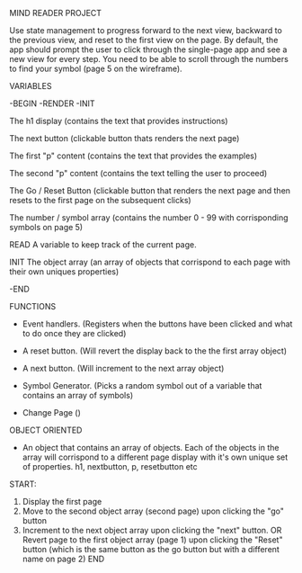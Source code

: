 MIND READER PROJECT

Use state management to progress forward to the next view, backward to the previous view, and reset to the first view on the page.
By default, the app should prompt the user to click through the single-page app and see a new view for every step.
You need to be able to scroll through the numbers to find your symbol (page 5 on the wireframe).



VARIABLES 

-BEGIN
-RENDER
-INIT

The h1 display (contains the text that provides instructions)

The next button (clickable button thats renders the next page)

The first "p" content (contains the text that provides the examples)

The second "p" content (contains the text telling the user to proceed)

The Go / Reset Button (clickable button that renders the next page and then resets to the first page on the subsequent clicks)

The number / symbol array (contains the number 0 - 99 with corrisponding symbols on page 5)

READ A variable to keep track of the current page.

INIT The object array (an array of objects that corrispond to each page with their own uniques properties)

-END



FUNCTIONS

- Event handlers. (Registers when the buttons have been clicked and what to do once they are clicked)

- A reset button. (Will revert the display back to the the first array object)

- A next button. (Will increment to the next array object)

- Symbol Generator. (Picks a random symbol out of a variable that contains an array of symbols)

- Change Page ()



OBJECT ORIENTED

- An object that contains an array of objects. Each of the objects in the array will corrispond to a different page display with it's own unique set of properties. h1, nextbutton, p, resetbutton etc



START:
1. Display the first page 
2. Move to the second object array (second page) upon clicking the "go" button
3. Increment to the next object array upon clicking the "next" button. OR Revert page to the first object array (page 1) upon clicking the "Reset" button (which is the same button as the go button but with a different name on page 2)
END